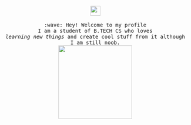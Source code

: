 <p align="center">
  <img src="https://user-images.githubusercontent.com/5679180/79618120-0daffb80-80be-11ea-819e-d2b0fa904d07.gif" width="27px">
  <br><br>
  <samp>
    :wave: Hey! Welcome to my profile
    <br>I am a student of  B.TECH CS  who loves
      <br><em>learning new things</em> and create cool stuff from it although I am still noob.
    <br>
    <img src="https://i.imgur.com/VP9QIDJ.gif" width="200px" height="200px" align="center">
<!--     <br><br>:pizza: Take a look at my stats :P<br><br> -->
  </samp>
</p>
